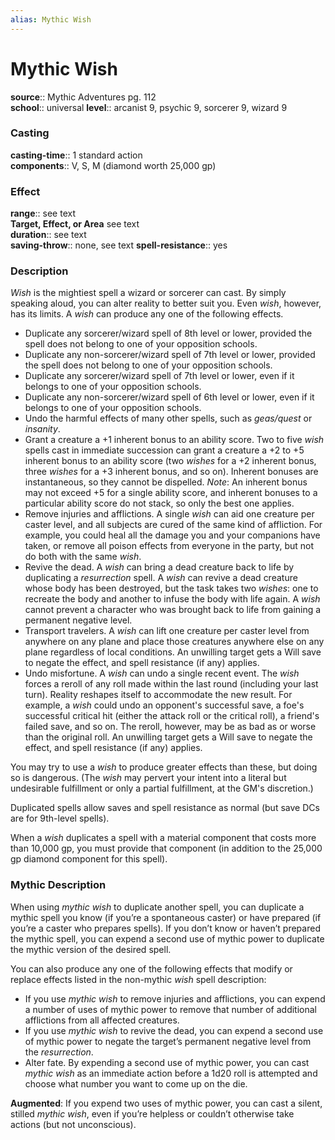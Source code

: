 ```yaml
---
alias: Mythic Wish
---
```


# Mythic Wish

**source**:: Mythic Adventures pg. 112  
**school**:: universal
**level**:: arcanist 9, psychic 9, sorcerer 9, wizard 9

### Casting 

**casting-time**:: 1 standard action  
**components**:: V, S, M (diamond worth 25,000 gp)

### Effect 

**range**:: see text  
**Target, Effect, or Area** see text  
**duration**:: see text  
**saving-throw**:: none, see text
**spell-resistance**:: yes

### Description 

*Wish* is the mightiest spell a wizard or sorcerer can cast. By simply speaking aloud, you can alter reality to better suit you. Even *wish*, however, has its limits. A *wish* can produce any one of the following effects.  

-   Duplicate any sorcerer/wizard spell of 8th level or lower, provided the spell does not belong to one of your opposition schools.
-   Duplicate any non-sorcerer/wizard spell of 7th level or lower, provided the spell does not belong to one of your opposition schools.
-   Duplicate any sorcerer/wizard spell of 7th level or lower, even if it belongs to one of your opposition schools.
-   Duplicate any non-sorcerer/wizard spell of 6th level or lower, even if it belongs to one of your opposition schools.
-   Undo the harmful effects of many other spells, such as *geas/quest* or *insanity*.
-   Grant a creature a +1 inherent bonus to an ability score. Two to five *wish* spells cast in immediate succession can grant a creature a +2 to +5 inherent bonus to an ability score (two *wishes* for a +2 inherent bonus, three *wishes* for a +3 inherent bonus, and so on). Inherent bonuses are instantaneous, so they cannot be dispelled. *Note*: An inherent bonus may not exceed +5 for a single ability score, and inherent bonuses to a particular ability score do not stack, so only the best one applies.
-   Remove injuries and afflictions. A single *wish* can aid one creature per caster level, and all subjects are cured of the same kind of affliction. For example, you could heal all the damage you and your companions have taken, or remove all poison effects from everyone in the party, but not do both with the same *wish*.
-   Revive the dead. A *wish* can bring a dead creature back to life by duplicating a *resurrection* spell. A *wish* can revive a dead creature whose body has been destroyed, but the task takes two *wishes*: one to recreate the body and another to infuse the body with life again. A *wish* cannot prevent a character who was brought back to life from gaining a permanent negative level.
-   Transport travelers. A *wish* can lift one creature per caster level from anywhere on any plane and place those creatures anywhere else on any plane regardless of local conditions. An unwilling target gets a Will save to negate the effect, and spell resistance (if any) applies.
-   Undo misfortune. A *wish* can undo a single recent event. The *wish* forces a reroll of any roll made within the last round (including your last turn). Reality reshapes itself to accommodate the new result. For example, a *wish* could undo an opponent's successful save, a foe's successful critical hit (either the attack roll or the critical roll), a friend's failed save, and so on. The reroll, however, may be as bad as or worse than the original roll. An unwilling target gets a Will save to negate the effect, and spell resistance (if any) applies.

  
You may try to use a *wish* to produce greater effects than these, but doing so is dangerous. (The *wish* may pervert your intent into a literal but undesirable fulfillment or only a partial fulfillment, at the GM's discretion.)  
  
Duplicated spells allow saves and spell resistance as normal (but save DCs are for 9th-level spells).  
  
When a *wish* duplicates a spell with a material component that costs more than 10,000 gp, you must provide that component (in addition to the 25,000 gp diamond component for this spell).

### Mythic Description

When using *mythic wish* to duplicate another spell, you can duplicate a mythic spell you know (if you’re a spontaneous caster) or have prepared (if you’re a caster who prepares spells). If you don’t know or haven’t prepared the mythic spell, you can expend a second use of mythic power to duplicate the mythic version of the desired spell.  
  
You can also produce any one of the following effects that modify or replace effects listed in the non-mythic *wish* spell description:

-   If you use *mythic wish* to remove injuries and afflictions, you can expend a number of uses of mythic power to remove that number of additional afflictions from all affected creatures.
-   If you use *mythic wish* to revive the dead, you can expend a second use of mythic power to negate the target’s permanent negative level from the *resurrection*.
-   Alter fate. By expending a second use of mythic power, you can cast *mythic wish* as an immediate action before a 1d20 roll is attempted and choose what number you want to come up on the die.

  
  
**Augmented**: If you expend two uses of mythic power, you can cast a silent, stilled *mythic wish*, even if you’re helpless or couldn’t otherwise take actions (but not unconscious).
